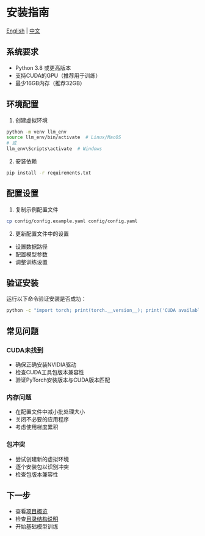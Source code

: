 # 安装指南

[English](./en/installation_guide.md) | [中文](./installation_guide.md)

## 系统要求

- Python 3.8 或更高版本
- 支持CUDA的GPU（推荐用于训练）
- 最少16GB内存（推荐32GB）

## 环境配置

1. 创建虚拟环境
```bash
python -m venv llm_env
source llm_env/bin/activate  # Linux/MacOS
# 或
llm_env\Scripts\activate  # Windows
```

2. 安装依赖
```bash
pip install -r requirements.txt
```

## 配置设置

1. 复制示例配置文件
```bash
cp config/config.example.yaml config/config.yaml
```

2. 更新配置文件中的设置
- 设置数据路径
- 配置模型参数
- 调整训练设置

## 验证安装

运行以下命令验证安装是否成功：
```bash
python -c "import torch; print(torch.__version__); print('CUDA available:', torch.cuda.is_available())"
```

## 常见问题

### CUDA未找到
- 确保正确安装NVIDIA驱动
- 检查CUDA工具包版本兼容性
- 验证PyTorch安装版本与CUDA版本匹配

### 内存问题
- 在配置文件中减小批处理大小
- 关闭不必要的应用程序
- 考虑使用梯度累积

### 包冲突
- 尝试创建新的虚拟环境
- 逐个安装包以识别冲突
- 检查包版本兼容性

## 下一步

- 查看[项目概览](../project_overview.md)
- 检查[目录结构说明](../standards/directory_structure.md)
- 开始基础模型训练